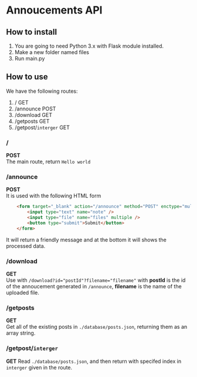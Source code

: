 # Annoucements  API
## How to install
1. You are going to need Python 3.x with Flask module installed.
2. Make a new folder named files
3. Run main.py

## How to use
We have the following routes:
1. / GET
2. /announce POST
3. /download GET
4. /getposts GET
5. /getpost/`interger` GET

### /
**POST** \
The main route, return `Hello world`
### /announce
**POST** \
It is used with the following HTML form
```html
    <form target="_blank" action="/announce" method="POST" enctype="multipart/form-data">
        <input type="text" name="note" />
        <input type="file" name="files" multiple />
        <button type="submit">Submit</button>
    </form>
```
It will return a friendly message and at the bottom it will shows the processed data.
### /download
**GET** \
Use with `/download?id="postId"?filename="filename"` with **postId** is the id of the annoucement generated in `/announce`, **filename** is the name of the uploaded file.
### /getposts
**GET** \
Get all of the existing posts in `./database/posts.json`, returning them as an array string.
### /getpost/`interger`
**GET**
Read `./database/posts.json`, and then return with specifed index in `interger` given in the route.

